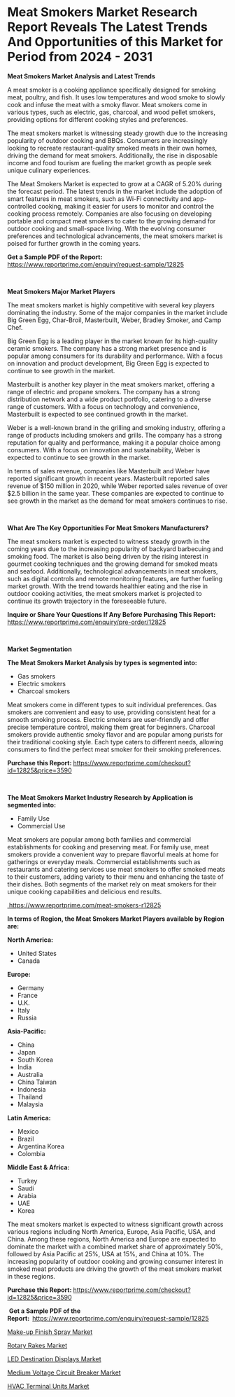 <p><h1>Meat Smokers Market Research Report Reveals The Latest Trends And Opportunities of this Market for Period from 2024 - 2031</h1></p><p><strong>Meat Smokers Market Analysis and Latest Trends</strong></p>
<p><p>A meat smoker is a cooking appliance specifically designed for smoking meat, poultry, and fish. It uses low temperatures and wood smoke to slowly cook and infuse the meat with a smoky flavor. Meat smokers come in various types, such as electric, gas, charcoal, and wood pellet smokers, providing options for different cooking styles and preferences.</p><p>The meat smokers market is witnessing steady growth due to the increasing popularity of outdoor cooking and BBQs. Consumers are increasingly looking to recreate restaurant-quality smoked meats in their own homes, driving the demand for meat smokers. Additionally, the rise in disposable income and food tourism are fueling the market growth as people seek unique culinary experiences.</p><p>The Meat Smokers Market is expected to grow at a CAGR of 5.20% during the forecast period. The latest trends in the market include the adoption of smart features in meat smokers, such as Wi-Fi connectivity and app-controlled cooking, making it easier for users to monitor and control the cooking process remotely. Companies are also focusing on developing portable and compact meat smokers to cater to the growing demand for outdoor cooking and small-space living. With the evolving consumer preferences and technological advancements, the meat smokers market is poised for further growth in the coming years.</p></p>
<p><strong>Get a Sample PDF of the Report:&nbsp;</strong> <a href="https://www.reportprime.com/enquiry/request-sample/12825">https://www.reportprime.com/enquiry/request-sample/12825</a></p>
<p>&nbsp;</p>
<p><strong>Meat Smokers Major Market Players</strong></p>
<p><p>The meat smokers market is highly competitive with several key players dominating the industry. Some of the major companies in the market include Big Green Egg, Char-Broil, Masterbuilt, Weber, Bradley Smoker, and Camp Chef. </p><p>Big Green Egg is a leading player in the market known for its high-quality ceramic smokers. The company has a strong market presence and is popular among consumers for its durability and performance. With a focus on innovation and product development, Big Green Egg is expected to continue to see growth in the market.</p><p>Masterbuilt is another key player in the meat smokers market, offering a range of electric and propane smokers. The company has a strong distribution network and a wide product portfolio, catering to a diverse range of customers. With a focus on technology and convenience, Masterbuilt is expected to see continued growth in the market.</p><p>Weber is a well-known brand in the grilling and smoking industry, offering a range of products including smokers and grills. The company has a strong reputation for quality and performance, making it a popular choice among consumers. With a focus on innovation and sustainability, Weber is expected to continue to see growth in the market.</p><p>In terms of sales revenue, companies like Masterbuilt and Weber have reported significant growth in recent years. Masterbuilt reported sales revenue of $150 million in 2020, while Weber reported sales revenue of over $2.5 billion in the same year. These companies are expected to continue to see growth in the market as the demand for meat smokers continues to rise.</p></p>
<p>&nbsp;</p>
<p><strong>What Are The Key Opportunities For Meat Smokers Manufacturers?</strong></p>
<p><p>The meat smokers market is expected to witness steady growth in the coming years due to the increasing popularity of backyard barbecuing and smoking food. The market is also being driven by the rising interest in gourmet cooking techniques and the growing demand for smoked meats and seafood. Additionally, technological advancements in meat smokers, such as digital controls and remote monitoring features, are further fueling market growth. With the trend towards healthier eating and the rise in outdoor cooking activities, the meat smokers market is projected to continue its growth trajectory in the foreseeable future.</p></p>
<p><strong>Inquire or Share Your Questions If Any Before Purchasing This Report:</strong> <a href="https://www.reportprime.com/enquiry/pre-order/12825">https://www.reportprime.com/enquiry/pre-order/12825</a></p>
<p>&nbsp;</p>
<p><strong>Market Segmentation</strong></p>
<p><strong>The Meat Smokers Market Analysis by types is segmented into:</strong></p>
<p><ul><li>Gas smokers</li><li>Electric smokers</li><li>Charcoal smokers</li></ul></p>
<p><p>Meat smokers come in different types to suit individual preferences. Gas smokers are convenient and easy to use, providing consistent heat for a smooth smoking process. Electric smokers are user-friendly and offer precise temperature control, making them great for beginners. Charcoal smokers provide authentic smoky flavor and are popular among purists for their traditional cooking style. Each type caters to different needs, allowing consumers to find the perfect meat smoker for their smoking preferences.</p></p>
<p><strong>Purchase this Report:&nbsp;</strong><a href="https://www.reportprime.com/checkout?id=12825&price=3590">https://www.reportprime.com/checkout?id=12825&price=3590</a></p>
<p>&nbsp;</p>
<p><strong>The Meat Smokers Market Industry Research by Application is segmented into:</strong></p>
<p><ul><li>Family Use</li><li>Commercial Use</li></ul></p>
<p><p>Meat smokers are popular among both families and commercial establishments for cooking and preserving meat. For family use, meat smokers provide a convenient way to prepare flavorful meals at home for gatherings or everyday meals. Commercial establishments such as restaurants and catering services use meat smokers to offer smoked meats to their customers, adding variety to their menu and enhancing the taste of their dishes. Both segments of the market rely on meat smokers for their unique cooking capabilities and delicious end results.</p></p>
<p><a href="https://www.reportprime.com/meat-smokers-r12825">&nbsp;https://www.reportprime.com/meat-smokers-r12825</a></p>
<p><strong>In terms of Region, the Meat Smokers Market Players available by Region are:</strong></p>
<p>
    <p> <strong> North America: </strong>
        <ul>
            <li>United States</li>
            <li>Canada</li>
        </ul>
        </p> 
    <p> <strong> Europe: </strong>
        <ul>
            <li>Germany</li>
            <li>France</li>
            <li>U.K.</li>
            <li>Italy</li>
            <li>Russia</li>
        </ul>
        </p> 
    <p> <strong> Asia-Pacific: </strong>
        <ul>
            <li>China</li>
            <li>Japan</li>
            <li>South Korea</li>
            <li>India</li>
            <li>Australia</li>
            <li>China Taiwan</li>
            <li>Indonesia</li>
            <li>Thailand</li>
            <li>Malaysia</li>
        </ul>
        </p> 
    <p> <strong> Latin America: </strong>
        <ul>
            <li>Mexico</li>
            <li>Brazil</li>
            <li>Argentina Korea</li>
            <li>Colombia</li>
        </ul>
        </p> 
    <p> <strong> Middle East & Africa: </strong>
        <ul>
            <li>Turkey</li>
            <li>Saudi</li>
            <li>Arabia</li>
            <li>UAE</li>
            <li>Korea</li>
        </ul>
    </p>
    </p>
<p><p>The meat smokers market is expected to witness significant growth across various regions including North America, Europe, Asia Pacific, USA, and China. Among these regions, North America and Europe are expected to dominate the market with a combined market share of approximately 50%, followed by Asia Pacific at 25%, USA at 15%, and China at 10%. The increasing popularity of outdoor cooking and growing consumer interest in smoked meat products are driving the growth of the meat smokers market in these regions.</p></p>
<p><strong>Purchase this Report: </strong><a href="https://www.reportprime.com/checkout?id=12825&price=3590">https://www.reportprime.com/checkout?id=12825&price=3590</a></p>
<p>&nbsp;<strong>Get a Sample PDF of the Report:&nbsp;&nbsp;</strong><a href="https://www.reportprime.com/enquiry/request-sample/12825">https://www.reportprime.com/enquiry/request-sample/12825</a></p>
<p><strong></strong></p>
<p><p><a href="https://issuu.com/reportprime-2/docs/make-up-finish-spray-market-size-20_7240546f523b51">Make-up Finish Spray Market</a></p><p><a href="https://github.com/GroverBarry/Market-Research-Report-List-7/blob/main/rotary-rakes-market.md">Rotary Rakes Market</a></p><p><a href="https://www.linkedin.com/pulse/led-destination-displays-market-research-report-includes-y9fbc?trackingId=r3bm2JWhRxWltRSxMmjEbQ%3D%3D">LED Destination Displays Market</a></p><p><a href="https://www.linkedin.com/pulse/global-medium-voltage-circuit-breaker-market-size-trends-ilmwe?trackingId=9KLUySDOSNmog5ApkeHC1g%3D%3D">Medium Voltage Circuit Breaker Market</a></p><p><a href="https://github.com/lylyparadise/Market-Research-Report-List-5/blob/main/hvac-terminal-units-market.md">HVAC Terminal Units Market</a></p></p>